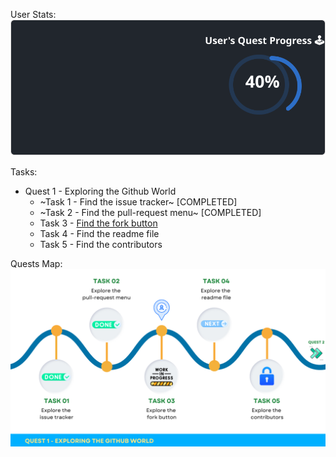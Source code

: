 
  User Stats:<br>
  ![User Draft Stats](/userCards/draft.svg?)

  Tasks:
  - Quest 1 - Exploring the Github World
    - ~Task 1 - Find the issue tracker~ [COMPLETED]
    - ~Task 2 - Find the pull-request menu~ [COMPLETED]
    - Task 3 - [Find the fork button](https://github.com/caiton1/OSS-Doorway/issues/93)
    - Task 4 - Find the readme file
    - Task 5 - Find the contributors

Quests Map:
![Quest Map](/map/Q1T3.png)